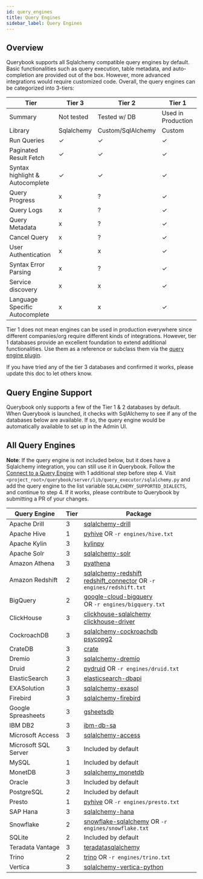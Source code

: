 ```yaml
---
id: query_engines
title: Query Engines
sidebar_label: Query Engines
---
```


## Overview

Querybook supports all Sqlalchemy compatible query engines by default. Basic functionalities such as query execution, table metadata, and auto-completion are provided out of the box. However, more advanced integrations would require customized code. Overall, the query engines can be categorized into 3-tiers:

| Tier                            | Tier 3     | Tier 2            | Tier 1             |
| ------------------------------- | ---------- | ----------------- | ------------------ |
| Summary                         | Not tested | Tested w/ DB      | Used in Production |
| Library                         | Sqlalchemy | Custom/SqlAlchemy | Custom             |
| Run Queries                     | ✓          | ✓                 | ✓                  |
| Paginated Result Fetch          | ✓          | ✓                 | ✓                  |
| Syntax highlight & Autocomplete | ✓          | ✓                 | ✓                  |
| Query Progress                  | x          | ?                 | ✓                  |
| Query Logs                      | x          | ?                 | ✓                  |
| Query Metadata                  | x          | ?                 | ✓                  |
| Cancel Query                    | x          | ?                 | ✓                  |
| User Authentication             | x          | x                 | ✓                  |
| Syntax Error Parsing            | x          | ?                 | ✓                  |
| Service discovery               | x          | x                 | ✓                  |
| Language Specific Autocomplete  | x          | x                 | ✓                  |

Tier 1 does not mean engines can be used in production everywhere since different companies/org require different kinds of integrations. However, tier 1 databases provide an excellent foundation to extend additional functionalities. Use them as a reference or subclass them via the [query engine plugin](../integrations/add_query_engine.md).

If you have tried any of the tier 3 databases and confirmed it works, please update this doc to let others know.

## Query Engine Support

Querybook only supports a few of the Tier 1 & 2 databases by default. When Querybook is launched, it checks with SqlAlchemy to see if any of the databases below are available. If so, the query engine would be automatically available to set up in the Admin UI.

## All Query Engines

**Note**: If the query engine is not included below, but it does have a Sqlalchemy integration, you can still use it in Querybook. Follow the [Connect to a Query Engine](./connect_to_a_query_engine) with 1 additional step before step 4. Visit `<project_root>/querybook/server/lib/query_executor/sqlalchemy.py` and add the query engine to the list variable `SQLALCHEMY_SUPPORTED_DIALECTS`, and continue to step 4. If it works, please contribute to Querybook by submitting a PR of your changes.

| Query Engine         | Tier | Package                                                                                                                                                                  |
| -------------------- | ---- | ------------------------------------------------------------------------------------------------------------------------------------------------------------------------ |
| Apache Drill         | 3    | [sqlalchemy-drill](https://pypi.org/project/sqlalchemy-drill/)                                                                                                           |
| Apache Hive          | 1    | [pyhive](https://pypi.org/project/PyHive/) OR `-r engines/hive.txt`                                                                                                      |
| Apache Kylin         | 3    | [kylinpy](https://pypi.org/project/kylinpy/)                                                                                                                             |
| Apache Solr          | 3    | [sqlalchemy-solr](https://pypi.org/project/sqlalchemy-solr/)                                                                                                             |
| Amazon Athena        | 3    | [pyathena](https://pypi.org/project/pyathena/)                                                                                                                           |
| Amazon Redshift      | 2    | [sqlalchemy-redshift](https://pypi.org/project/sqlalchemy-redshift/)<br/>[redshift_connector](https://pypi.org/project/redshift-connector/) OR `-r engines/redshift.txt` |
| BigQuery             | 2    | [google-cloud-bigquery](https://pypi.org/project/google-cloud-bigquery/)<br/> OR `-r engines/bigquery.txt`                                                               |
| ClickHouse           | 3    | [clickhouse-sqlalchemy](https://pypi.org/project/clickhouse-sqlalchemy/)<br/>[clickhouse-driver](https://pypi.org/project/clickhouse-driver/)                            |
| CockroachDB          | 3    | [sqlalchemy-cockroachdb](https://pypi.org/project/sqlalchemy-cockroachdb/)<br/>[psycopg2](https://pypi.org/project/psycopg2/)                                            |
| CrateDB              | 3    | [crate](https://pypi.org/project/crate/)                                                                                                                                 |
| Dremio               | 3    | [sqlalchemy-dremio](https://pypi.org/project/sqlalchemy-dremio/)                                                                                                         |
| Druid                | 2    | [pydruid](https://pypi.org/project/pydruid/) OR `-r engines/druid.txt`                                                                                                   |
| ElasticSearch        | 3    | [elasticsearch-dbapi](https://pypi.org/project/elasticsearch-dbapi/0.2.1/)                                                                                               |
| EXASolution          | 3    | [sqlalchemy-exasol](https://pypi.org/project/sqlalchemy-exasol/)                                                                                                         |
| Firebird             | 3    | [sqlalchemy-firebird](https://pypi.org/project/sqlalchemy-firebird/)                                                                                                     |
| Google Spreasheets   | 3    | [gsheetsdb](https://pypi.org/project/gsheetsdb/)                                                                                                                         |
| IBM DB2              | 3    | [ibm-db-sa](https://pypi.org/project/ibm-db-sa/)                                                                                                                         |
| Microsoft Access     | 3    | [sqlalchemy-access](https://pypi.org/project/sqlalchemy-access/)                                                                                                         |
| Microsoft SQL Server | 3    | Included by default                                                                                                                                                      |
| MySQL                | 1    | Included by default                                                                                                                                                      |
| MonetDB              | 3    | [sqlalchemy_monetdb](https://pypi.org/project/sqlalchemy_monetdb/)                                                                                                       |
| Oracle               | 3    | Included by default                                                                                                                                                      |
| PostgreSQL           | 2    | Included by default                                                                                                                                                      |
| Presto               | 1    | [pyhive](https://pypi.org/project/PyHive/) OR `-r engines/presto.txt`                                                                                                    |
| SAP Hana             | 3    | [sqlalchemy-hana](https://pypi.org/project/sqlalchemy-hana/0.2.2/)                                                                                                       |
| Snowflake            | 2    | [snowflake-sqlalchemy](https://pypi.org/project/snowflake-sqlalchemy/) OR `-r engines/snowflake.txt`                                                                     |
| SQLite               | 2    | Included by default                                                                                                                                                      |
| Teradata Vantage     | 3    | [teradatasqlalchemy](https://pypi.org/project/teradatasqlalchemy/)                                                                                                       |
| Trino                | 2    | [trino](https://github.com/trinodb/trino-python-client) OR `-r engines/trino.txt`                                                                                        |
| Vertica              | 3    | [sqlalchemy-vertica-python](https://pypi.org/project/sqlalchemy-vertica-python/)                                                                                         |
